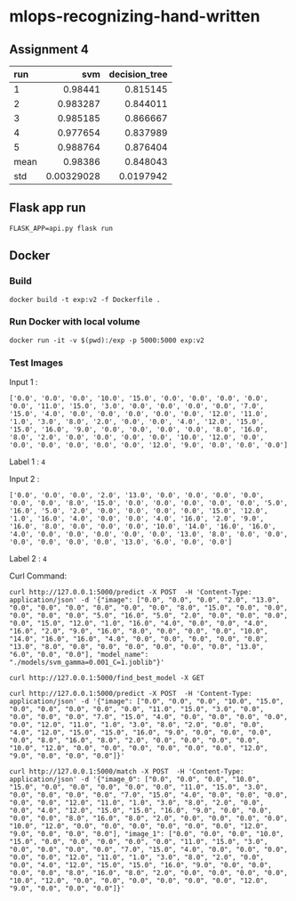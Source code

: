 # mlops-recognizing-hand-written

## Assignment 4

| run   |        svm |   decision_tree |
|:------|-----------:|----------------:|
| 1     | 0.98441    |       0.815145  |
| 2     | 0.983287   |       0.844011  |
| 3     | 0.985185   |       0.866667  |
| 4     | 0.977654   |       0.837989  |
| 5     | 0.988764   |       0.876404  |
| mean  | 0.98386    |       0.848043  |
| std   | 0.00329028 |       0.0197942 |

## Flask app run 

`FLASK_APP=api.py flask run`

## Docker 

### Build 
`docker build -t exp:v2 -f Dockerfile .`

### Run Docker with local volume
`docker run -it -v $(pwd):/exp -p 5000:5000 exp:v2 `

### Test Images

Input 1 : 

```
['0.0', '0.0', '0.0', '10.0', '15.0', '0.0', '0.0', '0.0', '0.0', '0.0', '11.0', '15.0', '3.0', '0.0', '0.0', '0.0', '0.0', '7.0', '15.0', '4.0', '0.0', '0.0', '0.0', '0.0', '0.0', '12.0', '11.0', '1.0', '3.0', '8.0', '2.0', '0.0', '0.0', '4.0', '12.0', '15.0', '15.0', '16.0', '9.0', '0.0', '0.0', '0.0', '0.0', '8.0', '16.0', '8.0', '2.0', '0.0', '0.0', '0.0', '0.0', '10.0', '12.0', '0.0', '0.0', '0.0', '0.0', '0.0', '0.0', '12.0', '9.0', '0.0', '0.0', '0.0']
```

Label 1 : `4`

Input 2 :

```
['0.0', '0.0', '0.0', '2.0', '13.0', '0.0', '0.0', '0.0', '0.0', '0.0', '0.0', '8.0', '15.0', '0.0', '0.0', '0.0', '0.0', '0.0', '5.0', '16.0', '5.0', '2.0', '0.0', '0.0', '0.0', '0.0', '15.0', '12.0', '1.0', '16.0', '4.0', '0.0', '0.0', '4.0', '16.0', '2.0', '9.0', '16.0', '8.0', '0.0', '0.0', '0.0', '10.0', '14.0', '16.0', '16.0', '4.0', '0.0', '0.0', '0.0', '0.0', '0.0', '13.0', '8.0', '0.0', '0.0', '0.0', '0.0', '0.0', '0.0', '13.0', '6.0', '0.0', '0.0']
```

Label 2 : `4`

Curl Command: 

```
curl http://127.0.0.1:5000/predict -X POST  -H 'Content-Type: application/json' -d '{"image": ["0.0", "0.0", "0.0", "2.0", "13.0", "0.0", "0.0", "0.0", "0.0", "0.0", "0.0", "8.0", "15.0", "0.0", "0.0", "0.0", "0.0", "0.0", "5.0", "16.0", "5.0", "2.0", "0.0", "0.0", "0.0", "0.0", "15.0", "12.0", "1.0", "16.0", "4.0", "0.0", "0.0", "4.0", "16.0", "2.0", "9.0", "16.0", "8.0", "0.0", "0.0", "0.0", "10.0", "14.0", "16.0", "16.0", "4.0", "0.0", "0.0", "0.0", "0.0", "0.0", "13.0", "8.0", "0.0", "0.0", "0.0", "0.0", "0.0", "0.0", "13.0", "6.0", "0.0", "0.0"], "model_name": "./models/svm_gamma=0.001_C=1.joblib"}'
```

```
curl http://127.0.0.1:5000/find_best_model -X GET
```

```
curl http://127.0.0.1:5000/predict -X POST  -H 'Content-Type: application/json' -d '{"image": ["0.0", "0.0", "0.0", "10.0", "15.0", "0.0", "0.0", "0.0", "0.0", "0.0", "11.0", "15.0", "3.0", "0.0", "0.0", "0.0", "0.0", "7.0", "15.0", "4.0", "0.0", "0.0", "0.0", "0.0", "0.0", "12.0", "11.0", "1.0", "3.0", "8.0", "2.0", "0.0", "0.0", "4.0", "12.0", "15.0", "15.0", "16.0", "9.0", "0.0", "0.0", "0.0", "0.0", "8.0", "16.0", "8.0", "2.0", "0.0", "0.0", "0.0", "0.0", "10.0", "12.0", "0.0", "0.0", "0.0", "0.0", "0.0", "0.0", "12.0", "9.0", "0.0", "0.0", "0.0"]}'
```

```
curl http://127.0.0.1:5000/match -X POST  -H 'Content-Type: application/json' -d '{"image_0": ["0.0", "0.0", "0.0", "10.0", "15.0", "0.0", "0.0", "0.0", "0.0", "0.0", "11.0", "15.0", "3.0", "0.0", "0.0", "0.0", "0.0", "7.0", "15.0", "4.0", "0.0", "0.0", "0.0", "0.0", "0.0", "12.0", "11.0", "1.0", "3.0", "8.0", "2.0", "0.0", "0.0", "4.0", "12.0", "15.0", "15.0", "16.0", "9.0", "0.0", "0.0", "0.0", "0.0", "8.0", "16.0", "8.0", "2.0", "0.0", "0.0", "0.0", "0.0", "10.0", "12.0", "0.0", "0.0", "0.0", "0.0", "0.0", "0.0", "12.0", "9.0", "0.0", "0.0", "0.0"], "image_1": ["0.0", "0.0", "0.0", "10.0", "15.0", "0.0", "0.0", "0.0", "0.0", "0.0", "11.0", "15.0", "3.0", "0.0", "0.0", "0.0", "0.0", "7.0", "15.0", "4.0", "0.0", "0.0", "0.0", "0.0", "0.0", "12.0", "11.0", "1.0", "3.0", "8.0", "2.0", "0.0", "0.0", "4.0", "12.0", "15.0", "15.0", "16.0", "9.0", "0.0", "0.0", "0.0", "0.0", "8.0", "16.0", "8.0", "2.0", "0.0", "0.0", "0.0", "0.0", "10.0", "12.0", "0.0", "0.0", "0.0", "0.0", "0.0", "0.0", "12.0", "9.0", "0.0", "0.0", "0.0"]}'
```